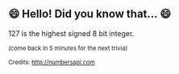 ## 😄 Hello! Did you know that... 😄
127 is the highest signed 8 bit integer.

<sup>(come back in 5 minutes for the next trivia)</sup>


<sup>Credits: http://numbersapi.com</sup>
